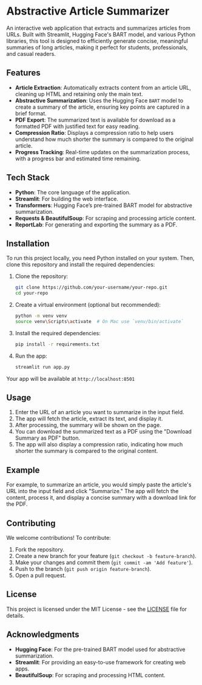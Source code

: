 # Abstractive Article Summarizer

An interactive web application that extracts and summarizes articles from URLs. Built with Streamlit, Hugging Face's BART model, and various Python libraries, this tool is designed to efficiently generate concise, meaningful summaries of long articles, making it perfect for students, professionals, and casual readers.

## Features

- **Article Extraction**: Automatically extracts content from an article URL, cleaning up HTML and retaining only the main text.
- **Abstractive Summarization**: Uses the Hugging Face `BART` model to create a summary of the article, ensuring key points are captured in a brief format.
- **PDF Export**: The summarized text is available for download as a formatted PDF with justified text for easy reading.
- **Compression Ratio**: Displays a compression ratio to help users understand how much shorter the summary is compared to the original article.
- **Progress Tracking**: Real-time updates on the summarization process, with a progress bar and estimated time remaining.

## Tech Stack

- **Python**: The core language of the application.
- **Streamlit**: For building the web interface.
- **Transformers**: Hugging Face’s pre-trained BART model for abstractive summarization.
- **Requests & BeautifulSoup**: For scraping and processing article content.
- **ReportLab**: For generating and exporting the summary as a PDF.

## Installation

To run this project locally, you need Python installed on your system. Then, clone this repository and install the required dependencies:

1. Clone the repository:

   ```bash
   git clone https://github.com/your-username/your-repo.git
   cd your-repo

2. Create a virtual environment (optional but recommended):

   ```bash
   python -m venv venv
   source venv\Scripts\activate  # On Mac use `venv/bin/activate`

4. Install the required dependencies:
   
   ```bash
   pip install -r requirements.txt

6. Run the app:
   
   ```bash
   streamlit run app.py

Your app will be available at `http://localhost:8501`

## Usage

1. Enter the URL of an article you want to summarize in the input field.
2. The app will fetch the article, extract its text, and display it.
3. After processing, the summary will be shown on the page.
4. You can download the summarized text as a PDF using the "Download Summary as PDF" button.
5. The app will also display a compression ratio, indicating how much shorter the summary is compared to the original content.

## Example

For example, to summarize an article, you would simply paste the article's URL into the input field and click "Summarize." The app will fetch the content, process it, and display a concise summary with a download link for the PDF.

## Contributing

We welcome contributions! To contribute:

1. Fork the repository.
2. Create a new branch for your feature (`git checkout -b feature-branch`).
3. Make your changes and commit them (`git commit -am 'Add feature'`).
4. Push to the branch (`git push origin feature-branch`).
5. Open a pull request.

## License

This project is licensed under the MIT License - see the [LICENSE](LICENSE) file for details.

## Acknowledgments

- **Hugging Face**: For the pre-trained BART model used for abstractive summarization.
- **Streamlit**: For providing an easy-to-use framework for creating web apps.
- **BeautifulSoup**: For scraping and processing HTML content.
